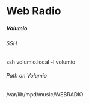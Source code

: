 # Web Radio

##### Volumio
###### SSH
ssh volumio.local -l volumio

###### Path on Volumio
/var/lib/mpd/music/WEBRADIO
